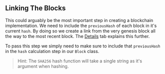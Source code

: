 ## Linking The Blocks

This could arguably be the most important step in creating a blockchain implementation. We need to include the `previousHash` of each block in it's current `hash`. By doing so we create a link from the very genesis block all the way to the most recent block. The [Details](?tab=details) tab explains this further. 

To pass this step we simply need to make sure to include that `previousHash` in the `hash` calculation step in our `Block` class.

> Hint: The `SHA256` hash function will take a single string as it's argument when hashing. 
